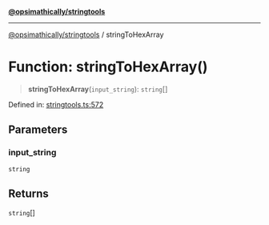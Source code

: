 [**@opsimathically/stringtools**](../README.md)

***

[@opsimathically/stringtools](../README.md) / stringToHexArray

# Function: stringToHexArray()

> **stringToHexArray**(`input_string`): `string`[]

Defined in: [stringtools.ts:572](https://github.com/opsimathically/stringtools/blob/5cf0ffb2adf03175d5a0f33cafd31a945563ed1e/src/stringtools.ts#L572)

## Parameters

### input\_string

`string`

## Returns

`string`[]
